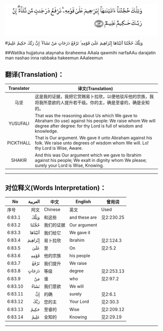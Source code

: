 ![006:083](images/006_083.gif)

#وَتِلْكَ حُجَّتُنَا آتَيْنَاهَا إِبْرَاهِيمَ عَلَىٰ قَوْمِهِ ۚ نَرْفَعُ دَرَجَاتٍ مَنْ نَشَاءُ ۗ إِنَّ رَبَّكَ حَكِيمٌ عَلِيمٌ 

##Watilka hujjatuna ataynaha ibraheema AAala qawmihi narfaAAu darajatin man nashao inna rabbaka hakeemun AAaleemun 

## 翻译(Translation)：

| Translator | 译文(Translation)                                            |
| :--------: | ------------------------------------------------------------ |
|    马坚    | 这是我的证据，我把它赏赐易卜拉欣，以便他驳斥他的宗族，我将我所意欲的人提升若干级。你的主，确是至睿的，确是全知的。 |
|  YUSUFALI  | That was the reasoning about Us which We gave to Abraham (to use) against his people: We raise whom We will degree after degree: for thy Lord is full of wisdom and knowledge. |
| PICKTHALL  | That is Our argument. We gave it unto Abraham against his folk. We raise unto degrees of wisdom whom We will. Lo! thy Lord is Wise, Aware. |
|   SHAKIR   | And this was Our argument which we gave to Ibrahim against his people; We exalt in dignity whom We please; surely your Lord is Wise, Knowing. |

---

## 对位释义(Words Interpretation)：

| No   | العربية | 中文    | English | 曾用词 |
| ---- | ------: | ------- | ------- | ------ |
| 序号 |    阿文 | Chinese | 英文    | Used   |
| 6:83.1  | وَتِلْكَ    | 和这些     | and these are | 见2:230.25 |
| 6:83.2  | حُجَّتُنَا   | 我们的证据 | Our argument  |            |
| 6:83.3  | آتَيْنَاهَا | 我们给它   | We gave it    |            |
| 6:83.4  | إِبْرَاهِيمَ | 易卜拉欣   | Ibrahim       | 见2:124.3  |
| 6:83.5  | عَلَىٰ     | 至         | On            | 见2:5.2    |
| 6:83.6  | قَوْمِهِ    | 他的宗族   | his people    |            |
| 6:83.7  | نَرْفَعُ    | 我们提升   | We raise      |            |
| 6:83.8  | دَرَجَاتٍ   | 等级       | degree        | 见2:253.13 |
| 6:83.9  | مَنْ      | 谁         | who           | 见2:97.2   |
| 6:83.10 | نَشَاءُ    | 我们意欲   | We will       |            |
| 6:83.11 | إِنَّ      | 的确       | surely        | 见2:6.1    |
| 6:83.12 | رَبَّكَ     | 您的主     | Your Lord     | 见2:30.3   |
| 6:83.13 | حَكِيمٌ    | 至睿的     | Wise          | 见2:209.12 |
| 6:83.14 | عَلِيمٌ    | 全知的     | Knowing       | 见2:29.19  |

---
